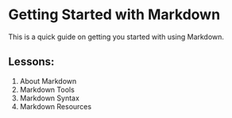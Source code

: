 # Getting Started with Markdown

This is a quick guide on getting you started with using Markdown.

## Lessons:
1. About Markdown
2. Markdown Tools
3. Markdown Syntax
4. Markdown Resources
